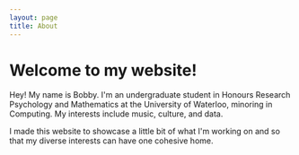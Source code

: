 ```yaml
---
layout: page
title: About
---
```


# Welcome to my website!

Hey! My name is Bobby. I'm an undergraduate student in Honours Research Psychology and Mathematics at the University of Waterloo, minoring in Computing. My interests include music, culture, and data.

I made this website to showcase a little bit of what I'm working on and so that my diverse interests can have one cohesive home.
